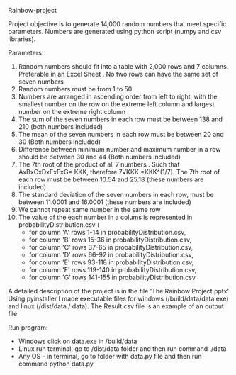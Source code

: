 Rainbow-project

Project objective is to generate 14,000 random numbers that meet specific parameters. 
Numbers are generated using python script (numpy and csv libraries).

Parameters:
1. Random numbers should fit into a table with 2,000 rows and 7 columns. Preferable  in an Excel Sheet . No two rows can have the same set of seven numbers
2. Random numbers must be from 1 to 50
3. Numbers are arranged in ascending order from left to right, with the smallest number on the row on the extreme left column and largest number on the extreme right column
4. The sum of the seven numbers in each row must be between 138 and 210 (both numbers included)
5. The mean of the seven numbers in each row must be between 20 and 30 (Both numbers included)
6. Difference between minimum number and maximum number in a row should be between 30 and 44 (Both numbers included)
7. The 7th root of the product of all 7 numbers . Such that AxBxCxDxExFxG=  KKK, therefore 7√KKK =KKK^(1/7). The 7th root of each row must be  between 10.54 and 25.18 (these numbers are included)
8. The standard deviation of the seven numbers in each row, must be between 11.0001 and 16.0001  (these numbers are included)
9. We cannot repeat same number in the same row
10. The value of the each number in a colums is represented in probabilityDistribution.csv (
    - for column 'A' rows 1-14 in probabilityDistribution.csv, 
    - for column 'B' rows 15-36 in probabilityDistribution.csv, 
    - for column 'C' rows 37-65 in probabilityDistribution.csv,
    - for column 'D' rows 66-92 in probabilityDistribution.csv, 
    - for column 'E' rows 93-118 in probabilityDistribution.csv, 
    - for column 'F' rows 119-140 in probabilityDistribution.csv, 
    - for column 'G' rows 141-155 in probabilityDistribution.csv
 
 A detailed description of the project is in the file 'The Rainbow Project.pptx'
 Using pyinstaller I made executable files for windows (/build/data/data.exe) and linux (/dist/data / data). 
 The Result.csv file is an example of an output file
 
 Run program:
 - Windows click on data.exe in /build/data
 - Linux run terminal, go to /dist/data folder and then run command ./data
 - Any OS - in terminal, go to folder with data.py file and then run command python data.py
 

